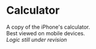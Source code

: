 # Calculator
A copy of the iPhone's calculator. <br>
Best viewed on mobile devices. <br>
*Logic still under revision*